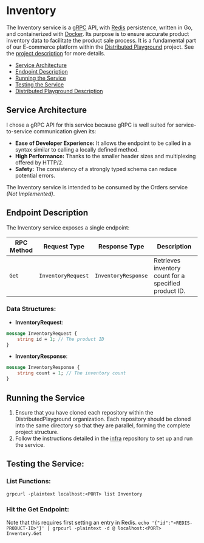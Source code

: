 # Inventory
The Inventory service is a [gRPC](https://grpc.io/) API, with [Redis](https://redis.io/) persistence, written in Go, and containerized with [Docker](https://www.docker.com/). Its purpose is to ensure accurate product inventory data to facilitate the product sale process. 
It is a fundamental part of our E-commerce platform within the [Distributed Playground](https://github.com/DistributedPlayground) project. See the [project description](https://github.com/DistributedPlayground/project-description) for more details.

- [Service Architecture](#service-architecture)
- [Endpoint Description](#endpoint-description)
- [Running the Service](#running-the-service)
- [Testing the Service](#testing-the-service)
- [Distributed Playground Description](#distributed-playground)

## Service Architecture
I chose a gRPC API for this service because gRPC is well suited for service-to-service communication given its:
* **Ease of Developer Experience:** It allows the endpoint to be called in a syntax similar to calling a locally defined method.
* **High Performance:** Thanks to the smaller header sizes and multiplexing offered by HTTP/2.
* **Safety:** The consistency of a strongly typed schema can reduce potential errors.

The Inventory service is intended to be consumed by the Orders service *(Not Implemented)*.

## Endpoint Description
The Inventory service exposes a single endpoint:

| RPC Method | Request Type      | Response Type      | Description                 |
|------------|-------------------|--------------------|-----------------------------|
| `Get`      | `InventoryRequest`| `InventoryResponse`| Retrieves inventory count for a specified product ID.|

### Data Structures:
* **InventoryRequest**:
```protobuf
message InventoryRequest {
    string id = 1; // The product ID
}
```

* **InventoryResponse**:
```protobuf
message InventoryResponse {
    string count = 1; // The inventory count
}
```

## Running the Service
1. Ensure that you have cloned each repository within the DistributedPlayground organization. Each repository should be cloned into the same directory so that they are parallel, forming the complete project structure.
2. Follow the instructions detailed in the [infra](https://github.com/DistributedPlayground/infra) repository to set up and run the service.

## Testing the Service:
### List Functions:
`grpcurl -plaintext localhost:<PORT> list Inventory`
### Hit the Get Endpoint:
Note that this requires first setting an entry in Redis.
`echo '{"id":"<REDIS-PRODUCT-ID>"}' | grpcurl -plaintext -d @ localhost:<PORT> Inventory.Get`

